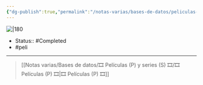 ```yaml
---
{"dg-publish":true,"permalink":"/notas-varias/bases-de-datos/peliculas-p-y-series-s/p-boku-no-hero-mision-mundial-de-heroes/"}
---
```



![|180](https://m.media-amazon.com/images/M/MV5BNDQ3MTMyNTktZWM0YS00MTQ3LWEwYTItYmViYjZmYmFlOGI3XkEyXkFqcGdeQXVyNDYzNDg2MTM@._V1_SX300.jpg)

- Status::  #Completed 
- #peli 

---

> [[Notas varias/Bases de datos/🎞️ Películas (P) y series (S) 🎞️/🎞️ Películas (P) 🎞️\|🎞️ Películas (P) 🎞️]]